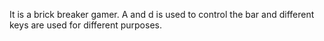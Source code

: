 It is a brick breaker gamer. A and d is used to control the bar and different keys are used for different purposes.
